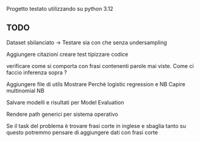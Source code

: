 Progetto testato utilizzando su python 3.12

TODO
------------------------------------------------------------------
Dataset sbilanciato -> Testare sia con che senza undersampling

Aggiungere citazioni 
creare test
tipizzare codice

verificare come si comporta con frasi contenenti parole mai viste.
Come ci faccio inferenza sopra ?


Aggiungere file di utils
Mostrare Perchè logistic regression e NB
Capire multinomial NB

Salvare modelli e risultati per Model Evaluation

Rendere path generici per sistema operativo


Se il task del problema è trovare frasi corte in inglese e sbaglia tanto su questo potremmo pensare di aggiungere dati con frasi corte